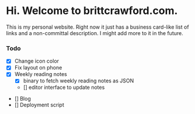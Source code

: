 # Hi. Welcome to brittcrawford.com.

This is my personal website. Right now it just has a business card-like list of links and a non-committal description. I might add more to it in the future.

### Todo

- [x] Change icon color
- [x] Fix layout on phone
- [x] Weekly reading notes
  + [x] binary to fetch weekly reading notes as JSON
  + [] editor interface to update notes
- [] Blog
- [] Deployment script


